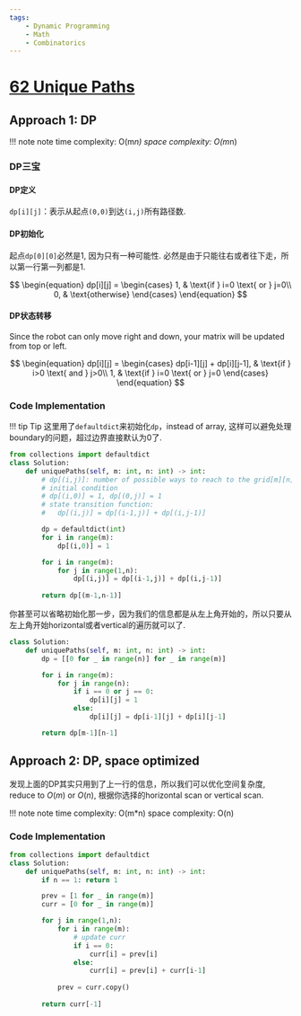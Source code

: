 ```yaml
---
tags:
    - Dynamic Programming
    - Math
    - Combinatorics
---
```

# [62 Unique Paths](https://leetcode.com/problems/unique-paths/description/)



## Approach 1: DP

!!! note note
    time complexity: O(m*n)
    space complexity: O(m*n)

### DP三宝

#### DP定义

`dp[i][j]`：表示从起点`(0,0)`到达`(i,j)`所有路径数.

#### DP初始化

起点`dp[0][0]`必然是1, 因为只有一种可能性. 必然是由于只能往右或者往下走，所以第一行第一列都是1. 

$$
\begin{equation}
dp[i][j] = \begin{cases}
    1, & \text{if } i=0 \text{ or } j=0\\
    0, & \text{otherwise}
\end{cases}
\end{equation}
$$

#### DP状态转移

Since the robot can only move right and down, your matrix will be updated from top or left.

$$
\begin{equation}
dp[i][j] = \begin{cases}
    dp[i-1][j] + dp[i][j-1], & \text{if } i>0 \text{ and } j>0\\
    1, & \text{if } i=0 \text{ or } j=0
\end{cases}
\end{equation}
$$

### Code Implementation

!!! tip Tip
    这里用了`defaultdict`来初始化`dp`，instead of array, 这样可以避免处理boundary的问题，超过边界直接默认为0了.

```python
from collections import defaultdict
class Solution:
    def uniquePaths(self, m: int, n: int) -> int:
        # dp[(i,j)]: number of possible ways to reach to the grid[m][n]
        # initial condition
        # dp[(i,0)] = 1, dp[(0,j)] = 1
        # state transition function:
        #   dp[(i,j)] = dp[(i-1,j)] + dp[(i,j-1)]

        dp = defaultdict(int)
        for i in range(m):
            dp[(i,0)] = 1

        for i in range(m):
            for j in range(1,n):
                dp[(i,j)] = dp[(i-1,j)] + dp[(i,j-1)]
                
        return dp[(m-1,n-1)]
```
你甚至可以省略初始化那一步，因为我们的信息都是从左上角开始的，所以只要从左上角开始horizontal或者vertical的遍历就可以了.

```python
class Solution:
    def uniquePaths(self, m: int, n: int) -> int:
        dp = [[0 for _ in range(n)] for _ in range(m)]

        for i in range(m):
            for j in range(n):
                if i == 0 or j == 0:
                    dp[i][j] = 1
                else:
                    dp[i][j] = dp[i-1][j] + dp[i][j-1]

        return dp[m-1][n-1]
```


## Approach 2: DP, space optimized

发现上面的DP其实只用到了上一行的信息，所以我们可以优化空间复杂度, reduce to $O(m)$ or $O(n)$, 根据你选择的horizontal scan or vertical scan.

!!! note note
    time complexity: O(m*n)
    space complexity: O(n)

### Code Implementation

```python
from collections import defaultdict
class Solution:
    def uniquePaths(self, m: int, n: int) -> int:
        if n == 1: return 1

        prev = [1 for _ in range(m)]
        curr = [0 for _ in range(m)]

        for j in range(1,n):
            for i in range(m):
                # update curr
                if i == 0:
                    curr[i] = prev[i]
                else:
                    curr[i] = prev[i] + curr[i-1]
        
            prev = curr.copy()
        
        return curr[-1]
                
```